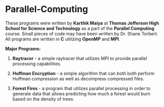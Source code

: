 # Parallel-Computing
These programs were written by **Karthik Maiya** at **Thomas Jefferson High School for Science and Technology** as a part of the **Parallel Computing** course. Small pieces of code may have been written by Dr. Shane Torbert. All programs are written in **C** utilizing **OpenMP** and **MPI**.

**Major Programs:**
1. **Raytracer** - a simple raytracer that utilizes MPI to provide parallel processing capabilities.

2. **Huffman Encryption** - a simple algorithm that can both both perform Huffman compression as well as decompress compressed files.

3. **Forest Fires** - a program that utilizes parallel processing in order to generate data that allows predicting how much a forest would burn based on the density of trees.


